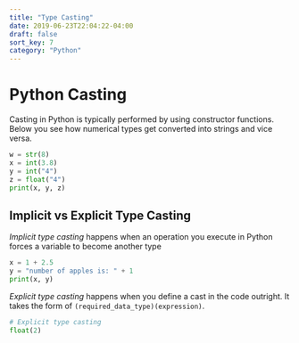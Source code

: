 ```yaml
---
title: "Type Casting"
date: 2019-06-23T22:04:22-04:00
draft: false
sort_key: 7
category: "Python"
---
```


# Python Casting

Casting in Python is typically performed by using constructor functions. Below
you see how numerical types get converted into strings and vice versa.

```python
w = str(8)
x = int(3.8)
y = int("4")
z = float("4")
print(x, y, z)
```

## Implicit vs Explicit Type Casting

*Implicit type casting* happens when an operation you execute in Python forces a
variable to become another type

```python
x = 1 + 2.5
y = "number of apples is: " + 1
print(x, y)
```

*Explicit type casting* happens when you define a cast in the code outright. It takes
the form of `(required_data_type)(expression)`.

```python
# Explicit type casting
float(2)
```
